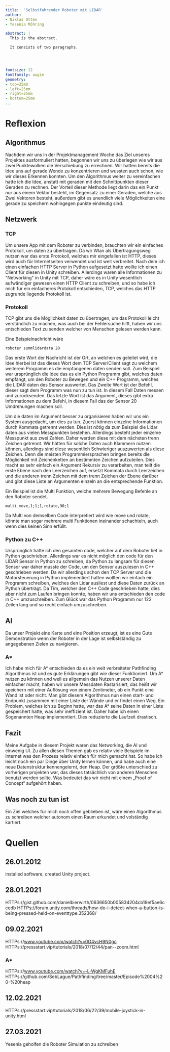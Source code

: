 ```yaml
---
title:  'Selbstfahrender Roboter mit LIDAR'
author:
- Niklas Otten
- Yesenia Möhring

abstract: |
  This is the abstract.

  It consists of two paragraphs.




fontsize: 12
fontfamily: augie
geometry:
- top=25mm
- left=25mm
- right=25mm
- bottom=25mm
...
```


# Reflexion

## Algorithmus
Nachdem wir uns in der Projektmanagement Woche das Ziel unseres Projektes ausformuliert hatten,
begonnen wir uns zu überlegen wie wir aus zwei Punktewolken die Verschiebung zu errechnen.
Wir hatten bereits die Idee uns auf gerade Wende zu konzentrieren und wussten auch schon,
wie wir dieses Erkennen konnten.
Um den Algorithmus weiter zu vereinfachen hatte ich die Idee,
anstatt mit geraden mit den Schnittpunkten dieser Geraden zu rechnen.
Der Vorteil dieser Methode liegt darin das ein Punkt nur aus einem Vektor besteht,
im Gegensatz zu einer Geraden, welche aus Zwei Vektoren besteht,
außerdem gibt es unendlich viele Möglichkeiten eine gerade zu speichern wohingegen punkte eindeutig sind.

## Netzwerk
### TCP
Um unsere App mit dem Roboter zu verbinden, brauchten wir ein einfaches Protokoll, um daten zu übertragen.
Da wir Wlan als Übertragungsweg nutzen war das erste Protokoll, welches mir eingefallen ist HTTP,
dieses wird auch für Internetseiten verwendet und ist weit verbreitet.
Nach dem ich einen einfachen HTTP Server in Python aufgesetzt hatte wollte ich einen Client für diesen in Unity schreiben.
Allerdings waren alle Informationen zu "Networking" in Unity mit TCP,
daher wäre es in Unity wesentlich aufwändiger gewesen einen HTTP Client zu schreiben,
und so habe ich mich für ein einfacheres Protokoll entschieden, TCP,
welches das HTTP zugrunde liegende Protokoll ist.

### Protokoll
TCP gibt uns die Möglichkeit daten zu übertragen, um das Protokoll leicht verständlich zu machen,
was auch bei der Fehlersuche hilft, haben wir uns entschieden Text zu senden welcher von Menschen gelesen werden kann.

Eine Beispielnachricht wäre
```
roboter summlidardata 20
```
Das erste Wort der Nachricht ist der Ort, an welchen es geleitet wird,
die Idee hierbei ist das dieses Wort dem TCP Server/Client sagt zu welchem weiterem Programm es die empfangenen daten senden soll.
Zum Beispiel war ursprünglich die Idee das es ein Python Programm gibt, welches daten empfängt,
um den Roboter zu Bewegen und ein C++ Programm, welches die LIDAR daten des Sensor auswertet.
Das Zweite Wort ist der Befehl, dieser sagt dem Programm was nun zu tun ist.
In diesem Fall Daten messen und zurücksenden.
Das letzte Wort ist das Argument, dieses gibt extra Informationen zu dem Befehl,
in diesem Fall das der Sensor 20 Umdrehungen machen soll.

Um die daten im Argument besser zu organisieren haben wir uns ein System ausgedacht, um dies zu tun.
Zuerst können einzelne Informationen durch Kommata getrennt werden.
Dies ist nötig da zum Beispiel die Lidar daten aus vielen Messpunkten bestehen.
Allerdings besteht jeder einzelne Messpunkt aus zwei Zahlen.
Daher werden diese mit dem nächsten trenn Zeichen getrennt.
Wir hätten für solche Daten auch Klammern nutzen können,
allerdings sind diese wesentlich Schwieriger auszuwerten als diese Zeichen.
Denn die meisten Programmiersprachen bringen bereits die Möglichkeit mit Zeichenketten an bestimmten Zeichen aufzuteilen.
Dies macht es sehr einfach ein Argument Rekursiv zu verarbeiten,
man teilt die erste Ebene nach den Leerzeichen auf,
ersetzt Kommata durch Leerzeichen und die anderen trenn Zeichen mit dem trenn Zeichen der Ebene darüber
und gibt diese Liste an Argumenten einzeln an die entsprechende Funktion.

Ein Beispiel ist die Multi Funktion, welche mehrere Bewegung Befehle an den Roboter sendet.
```
multi move,1;1;1,rotate,90;1
```
Da Multi von demselben Code interpretiert wird wie move und rotate,
könnte man sogar mehrere multi Funktionen ineinander schachteln,
auch wenn dies keinen Sinn erfüllt.
### Python zu C++
Ursprünglich hatte ich den gesamten code, welcher auf dem Roboter lief in Python geschrieben.
Allerdings war es nicht möglich den code für den LIDAR Sensor in Python zu schreiben,
da Python zu langsam für diesen Sensor war daher musste der Code,
um den Sensor auszulesen in C++ geschrieben werden.
Da wir allerdings schon den TCP Server und die Motorsteuerung in Python implementiert hatten wollten wir einfach ein Programm schreiben,
welches den Lidar ausliest und diese Daten zurück an Python überträgt.
Da Tim, welcher den C++ Code geschrieben hatte, dies aber nicht zum Laufen bringen konnte,
haben wir uns entschieden den code in C++ umzuschreiben.
Zum Glück war das Python Programm nur 122 Zeilen lang und so recht einfach umzuschreiben.

## AI
Da unser Projekt eine Karte und eine Position erzeugt,
ist es eine Gute Demonstration wenn der Roboter in der Lage ist selbstständig zu angegebenen Zielen zu navigieren.
### A*
Ich habe mich für A* entschieden da es ein weit verbreiteter Pathfinding Algorithmus ist
und es gute Erklärungen gibt wie dieser Funktioniert.
Um A* nutzen zu können und weil es allgemein das Nutzen unserer Daten einfacher macht,
haben wir unsere Messdaten Rastarisiert,
das heißt wir speichern mit einer Auflösung von einem Zentimeter,
ob ein Punkt eine Wand ist oder nicht.
Man gibt diesem Algorithmus nun einen start- und Endpunkt zusammen mit einer Liste der Wände und er findet einen Weg.
Ein Problem, welches ich zu Beginn hatte, war das A* seine Daten in einer Liste gespeichert hatte,
was sehr ineffizient ist.
Daher habe ich einen Sogenannten Heap implementiert.
Dies reduzierte die Laufzeit drastisch.

## Fazit
Meine Aufgabe in diesem Projekt waren das Networking, die AI und einwenig UI.
Zu allen diesen Themen gab es relativ viele Beispiele im Internet was den Prozess relativ einfach für mich gemacht hat.
So habe ich leicht noch ein par Dinge über Unity lernen können,
und habe auch eine neue Datenstruktur kennengelernt, den Heap.
Der größte unterschied zu vorherigen projekten war,
das dieses tatsächlich von anderen Menschen benutzt werden sollte.
Was bedeutet das wir nicht mit einem „Proof of Concept“ aufgehört haben.

## Was noch zu tun ist
Ein Ziel welches für mich noch offen geblieben ist, wäre einen Algorithmus zu schreiben welcher autonom einen Raum erkundet und volständig kartiert.

# Quellen
## 26.01.2012
installed software, created Unity project.
## 28.01.2021
HTTPs://gist.github.com/danielbierwirth/0636650b005834204cb19ef5ae6ccedb
HTTPs://forum.unity.com/threads/how-do-i-detect-when-a-button-is-being-pressed-held-on-eventtype.352368/
## 09.02.2021
HTTPs://www.youtube.com/watch?v=0G4vcH9N0gc
HTTPs://pressstart.vip/tutorials/2018/07/12/44/pan--zoom.html

### A*
HTTPs://www.youtube.com/watch?v=-L-WgKMFuhE
HTTPs://github.com/SebLague/Pathfinding/tree/master/Episode%2004%20-%20heap
## 12.02.2021
HTTPs://pressstart.vip/tutorials/2018/06/22/39/mobile-joystick-in-unity.html
## 27.03.2021
Yesenia geholfen die Roboter Simulation zu schreiben
